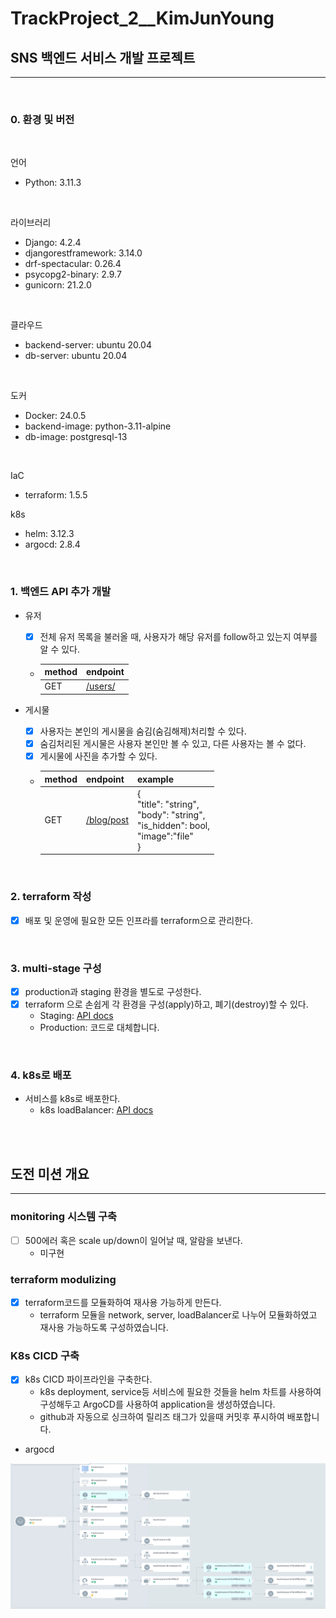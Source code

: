 # TrackProject_2__KimJunYoung


## SNS 백엔드 서비스 개발 프로젝트

---

<br>

### 0. 환경 및 버전

<br>

언어
- Python: 3.11.3

<br>

라이브러리
- Django: 4.2.4
- djangorestframework: 3.14.0
- drf-spectacular: 0.26.4
- psycopg2-binary: 2.9.7
- gunicorn: 21.2.0

<br>

클라우드
- backend-server: ubuntu 20.04
- db-server: ubuntu 20.04

<br>

도커
- Docker: 24.0.5
- backend-image: python-3.11-alpine
- db-image: postgresql-13

<br>

IaC
- terraform: 1.5.5

k8s
- helm: 3.12.3
- argocd: 2.8.4

<br>

### 1. 백엔드 API 추가 개발

- 유저
    - [x] 전체 유저 목록을 불러올 때, 사용자가 해당 유저를 follow하고 있는지 여부를 알 수 있다.
    - |method|endpoint|
        |------|------|
        |GET|[/users/](http://sns-lb-staging-19617966-7a5b35a9d8d7.kr.lb.naverncp.com/users/)|

- 게시물
    - [x] 사용자는 본인의 게시물을 숨김(숨김해제)처리할 수 있다.
    - [x] 숨김처리된 게시물은 사용자 본인만 볼 수 있고, 다른 사용자는 볼 수 없다.
    - [x] 게시물에 사진을 추가할 수 있다.
    - |method|endpoint|example|
        |------|------|------|
        |GET|[/blog/post](http://sns-lb-staging-19617966-7a5b35a9d8d7.kr.lb.naverncp.com/blog/post/)|{<br>"title": "string",<br>"body": "string",<br>"is_hidden": bool,<br> "image":"file"<br>}|
<br>

### 2. terraform 작성

- [x] 배포 및 운영에 필요한 모든 인프라를 terraform으로 관리한다.

<br>

### 3. multi-stage 구성

- [x] production과 staging 환경을 별도로 구성한다.
- [x] terraform 으로 손쉽게 각 환경을 구성(apply)하고, 폐기(destroy)할 수 있다.
  - Staging: [API docs](http://sns-lb-staging-19617966-7a5b35a9d8d7.kr.lb.naverncp.com/api/docs)
  - Production: 코드로 대체합니다.

<br>

### 4. k8s로 배포

- 서비스를 k8s로 배포한다.
  - k8s loadBalancer: [API docs](http://default-trackmission-0c522-19621759-db19447d1478.kr.lb.naverncp.com/api/docs)

<br><br>

## 도전 미션 개요

---

### monitoring 시스템 구축

- [ ] 500에러 혹은 scale up/down이 일어날 때, 알람을 보낸다.
  - 미구현

### terraform modulizing

- [x] terraform코드를 모듈화하여 재사용 가능하게 만든다.
  - terraform 모듈을 network, server, loadBalancer로 나누어 모듈화하였고 재사용 가능하도록 구성하였습니다.

### K8s CICD 구축

- [x] k8s CICD 파이프라인을 구축한다.
  - k8s deployment, service등 서비스에 필요한 것들을 helm 차트를 사용하여 구성해두고 ArgoCD를 사용하여 application을 생성하였습니다.
  - github과 자동으로 싱크하여 릴리즈 태그가 있을때 커밋후 푸시하여 배포합니다.

- argocd 

![](./docs_image/argocd.png)
